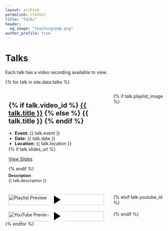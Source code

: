 ```yaml
---
layout: archive
permalink: /talks/
title: "Talks"
header:
  og_image: "teaching/pdp.png"
author_profile: true
---
```


# Talks

Each talk has a video recording available to view.

{% for talk in site.data.talks %}
<div class="talks-entry">
  <div class="talks-content">
    <h2>
      {% if talk.video_id %}
      <a href="{{ talk.video_id }}" target="_blank">{{ talk.title }}</a>
      {% else %}
      {{ talk.title }}
      {% endif %}
    </h2>
    <ul style="line-height: 1.2; padding-left: 20px; margin: 0;">
      <li><strong>Event:</strong> {{ talk.event }}</li>
      <li><strong>Date:</strong> {{ talk.date }}</li>
      <li><strong>Location:</strong> {{ talk.location }}</li>
    </ul>
    {% if talk.slides_url %}
    <p><a href="{{ talk.slides_url }}">View Slides</a></p>
    {% endif %}
    <p style="margin: 0.5em 0; line-height: 1.2; font-size: 0.9em;">
      <strong>Description</strong><br>{{ talk.description }}
    </p>
  </div>
  
  {% if talk.playlist_image %}
  <div class="talks-video">
    <a href="{{ talk.video_id }}" title="Watch Video" target="_blank">
      <img src="{{ talk.playlist_image }}" alt="Playlist Preview" style="width: 100%; height: auto; display: block; margin: 0 auto;">
      <!-- Play button overlay -->
      <div class="play-button-overlay">
        <!-- SVG play button code -->
        <svg width="64" height="64" viewBox="0 0 68 68" xmlns="http://www.w3.org/2000/svg">
          <circle cx="34" cy="34" r="32" fill="rgba(255, 255, 255, 0.7)"/>
          <polygon points="27,20 27,48 49,34" fill="#000000"/>
        </svg>
      </div>
    </a>
  </div>
  {% elsif talk.youtube_id %}
  <div class="talks-video">
    <a href="http://www.youtube.com/watch?v={{ talk.youtube_id }}" title="Watch on YouTube" target="_blank">
      <img src="http://img.youtube.com/vi/{{ talk.youtube_id }}/0.jpg" alt="YouTube Preview" style="width: 100%; height: auto; display: block; margin: 0 auto;">
      <!-- Play button overlay -->
      <div class="play-button-overlay">
        <!-- SVG play button code -->
        <svg width="64" height="64" viewBox="0 0 68 68" xmlns="http://www.w3.org/2000/svg">
          <circle cx="34" cy="34" r="32" fill="rgba(255, 255, 255, 0.7)"/>
          <polygon points="27,20 27,48 49,34" fill="#000000"/>
        </svg>
      </div>
    </a>
  </div>
  {% endif %}
</div>
{% endfor %}

<style>
.talks-entry {
  display: grid;
  grid-template-columns: 2fr 1fr;
  grid-gap: 20px;
  align-items: start;
}

.talks-content, .talks-video {
  padding: 10px;
}

.talks-video {
  position: relative;
  padding-top: 0; /* Remove padding from the top for better alignment of the play button */
}

.talks-video a {
  display: block;
  position: relative;
}

.play-button-overlay {
  position: absolute;
  top: 50%;
  left: 50%;
  transform: translate(-50%, -50%);
  border-radius: 50%;
  display: flex;
  align-items: center;
  justify-content: center;
  cursor: pointer;
}

@media (max-width: 767px) {
  .talks-entry {
    grid-template-columns: 1fr;
  }

  .talks-content, .talks-video {
    padding: 10px 0;
  }

  .talks-video {
    width: 100%; /* Ensure the video takes full width on small screens */
    padding-top: 0; /* Keep padding-top removed */
  }

  .talks-video a {
    margin-top: 20px; /* Add space between text and video on small screens */
  }
}
</style>
